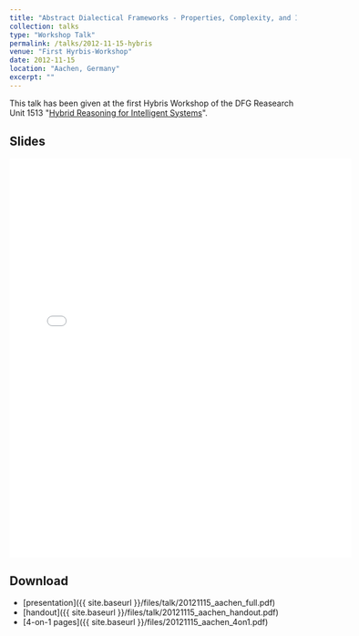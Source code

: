 ```yaml
---
title: "Abstract Dialectical Frameworks - Properties, Complexity, and Implementation"
collection: talks
type: "Workshop Talk"
permalink: /talks/2012-11-15-hybris
venue: "First Hyrbis-Workshop"
date: 2012-11-15
location: "Aachen, Germany"
excerpt: ""
---
```

This talk has been given at the first Hybris Workshop of the DFG Reasearch Unit 1513 "[Hybrid Reasoning for Intelligent Systems](https://www.hybrid-reasoning.org/)".

## Slides
<embed src="{{ site.baseurl }}/files/talk/20121115_aachen_full.pdf" width="600" height="700" type='application/pdf'> 

## Download
* [presentation]({{ site.baseurl }}/files/talk/20121115_aachen_full.pdf)
* [handout]({{ site.baseurl }}/files/talk/20121115_aachen_handout.pdf)
* [4-on-1 pages]({{ site.baseurl }}/files/20121115_aachen_4on1.pdf)
